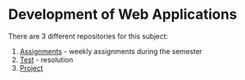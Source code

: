 # Development of Web Applications

There are 3 different repositories for this subject:

1. [Assignments](https://github.com/Abjiri/DAW2020) - weekly assignments during the semester
2. [Test](https://github.com/Abjiri/DAW2020-Teste) - resolution
3. [Project](https://github.com/Abjiri/TP_DAW2020)